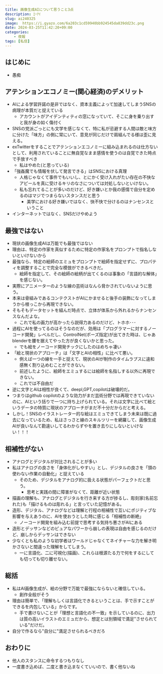 ```yaml
---
title: 画像生成AIについて思うこと3点
description: ｴｰｱｲ
slug: ai240325
image:  https://i.gyazo.com/6a203c1cd59940bb924545da839dd23c.png
date: 2024-03-25T11:42:20+09:00
categories:
    - 夜報
tags: [私信]
---
```

## はじめに
- 愚痴
  
## アテンションエコノミー(関心経済)のデメリット
- AIによる学習許諾の是非ではなく、資本主義によって加速してしまうSNSの病理が本質だと捉えている
  - アカウントがアイデンティティの窓になっていて、そこに身を乗り出すと我が身の如く傷付く
- SNSの党派ごっとにも文学を感じなくて、特に私が忌避する人間は敵と味方に分けた「味方」の側に常にいて、意見が同じだけで肩組んでる様は歪に見える。
- exTwitterをすることでアテンションエコノミーに組み込まれるのは仕方ないとして、利用されていることに無自覚なまま感情を使うのは自覚できた時点で手放すべき
    - 私はやめた(と思っている)
- 「強姦魔でも情報を伏して発言できる」はSNSにおける真理
    - 人格じゃなくて事件でもいいし、とにかく受け入れがたい存在の不快なアピールを真に受けるキリのなさについては対処しないといけない。
    - 私も忘れてることが多いのだけど、好き嫌いとか我の感情で自分を定めるのはマジでつまらないスタンスだと思う
        - 美学における好き嫌いではなく、快不快で分けるのはナンセンスということ
- インターネットではなく、SNSだけやめよう

## 最強ではない
- 現状の画像生成AIは万能でも最強ではない
- 理由は、特定の作家を真似するために特定の作家名をプロンプトで指名しないといけないから
- 最強なら、特定の絵師のエミュをプロンプトで絵師を指定せずに、プロパティを調整することで完全な模倣ができるべきだ。
    - 絵師を指定して、その絵師の絵柄が出てくるのは事象の「言語的な解体」を感じない。
- 実際にアニメーターのような線の芸術はなんら脅かされていないように思う。
- 本来は骨組みであるコンテクストがAIにかませると後手の装飾になってしまうから根っこから再現できない。
- そもそもデータセットを組んだ時点で、立体が体系から外れるからナンセンスなんだよな。
    - これで私の画力が高かったら説得力あるのだけど、トホホ･･･
- 過程にAIを使ってるのはそうなのだが、効用は「プログラマーに対するノーコード開発」レベルだし、ControlNet(ポーズ指定)が出てきた時は、じゃあblenderを腰を据えてやった方が良くないかと思った。
    - でも絵をノーコード開発チックにしたのはめちゃ凄い
- 「絵と現状のアプローチ」は「文字とAIの相性」に比べて悪い。
    - 例えば一つの線を一手と捉えて、現状のAIが制作のタイムラプスに違和感無く割り込めむことができない。
    - 前述したように、絵師をエミュするには絵師を名指しする以外に再現できない。
    - これでは不自由だ
- 逆に文字とAIは相性が良くて、deepl,GPT,copilotは破壊的だ。
- つまりはgithub copilotのような効力がまだ芸術分野では再現できていないのに、AIという括りで一つに持ち上げられている。それは文字に比べて絵というデータの特質に現状のアプローチがまだ不十分だからだと考える。
- しかし！SNSのイラストレーター的な絵はエミュできてしまう未来は既に過去になっているため、私はさっさと線のスキルツリーを網羅して、画像生成AIが良いなんて勘違いしてるわからずやを置き去りにしないといけない！！！

## 相補性がない
- アナログとデジタルが対比されることが多い
- 私はアナログの良さを「身体化がしやすい」とし、デジタルの良さを「頭の使わない作業の自動化」と捉えている
  - そのため、デジタルをアナログ的に扱える状態がパーフェクトだと思う。
    - 思考と実践の間に障害がなくて、距離が近い状態
- 描画の理解も、アナログとデジタルを行き来する方が捗るし、彫刻家(名前忘れた)も「描けるものは彫れる」と言っていた記憶がある。
- 造形、デジタル、アナログなどは理解と行程の相補性で互いにポジティブな影響を与えあうのに、AIを使おうとした時に感じる「相補性の断絶」
  - ノーコード開発を組み込む前提で思考する気持ち悪さがAIにある
- 造形とデッサンなどのピュアなパワーから崩しの表現は自由を感じるのだけど、崩しからデッサンはできない
- 少なくとも私のような初学者はワールドじゃなくてネイチャーな力を解き明かさないと間違った理解をしてしまう。
  - 一に言語化、二に可視化(描画)、これらは根源たる力で何をするにしても切っても切り離せない。

## 総括
- 私はAI画像生成が、絵の分野で万能で最強にならないと確信している。
  - 創作全般がそう
- 理由は簡単で、「理解もしくは言語化できるということは、手で示すことができるを内包している」からです。
  - 手で書けないことが「理想と言語化の不一致」を示しているのに、出力は質の高いイラストのエミュだから、想定とは別領域で満足"させられている"だけだ。
- 自分で作るなら"自分に"満足させられるべきだろ

## おわりに
- 他人のスタンスに命令するつもりなし
- 一度書き込めば、二度と書き込まなくていいので、書く他ないね
